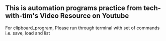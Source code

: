 ## This is automation programs practice from tech-with-tim's Video Resource on Youtube

For clipboard_program, Please run through terminal with set of commands i.e. save, load and list

